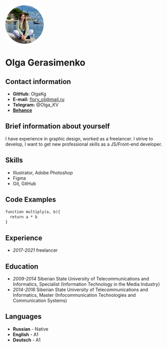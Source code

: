 <!--![cv_me](https://github.com/OlgaKg/rsschool-cv/blob/3bdea99a8078de652c162b347c65c3eebe5a1b48/cv_me.jpg)-->
<img src="https://github.com/OlgaKg/rsschool-cv/blob/gh-pages/cv_me.jpg?raw=true" width="120px" alt="Olga Gerasimenko">

# Olga Gerasimenko
## Contact information
* **GitHub:** OlgaKg
* **E-mail:** flory_oli@mail.ru
* **Telegram:** @Olga_KV
* [**Behance**](https://www.behance.net/kartuzova_o0beb)

## Brief information about yourself
I have experience in graphic design, worked as a freelancer. I strive to develop, I want to get new professional skills as a JS/Front-end developer.

## Skills 
* Illustrator, Adobe Photoshop
* Figma
* Git, GitHub

## Code Examples
````
function multiply(a, b){
  return a * b
}
````
## Experience
* _2017-2021_ freelancer

## Education 
* _2009-2014_ Siberian State University of Telecommunications and Informatics, Specialist (Information Technology in the Media Industry)
* _2014-2016_ Siberian State University of Telecommunications and Informatics, Master (Infocommunication Technologies and Communication Systems)

## Languages
* **Russian** - Native
* **English** - A1
* **Deutsch** - A1